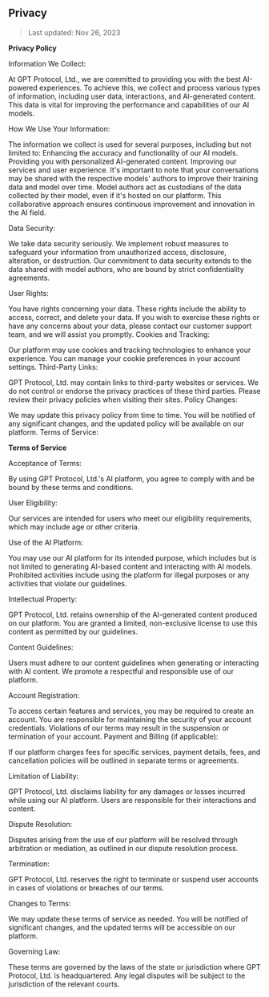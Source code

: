 ## Privacy

> Last updated: Nov 26, 2023

**Privacy Policy**

Information We Collect:

At GPT Protocol, Ltd., we are committed to providing you with the best AI-powered experiences. To achieve this, we collect and process various types of information, including user data, interactions, and AI-generated content. This data is vital for improving the performance and capabilities of our AI models.

How We Use Your Information:

The information we collect is used for several purposes, including but not limited to:
Enhancing the accuracy and functionality of our AI models.
Providing you with personalized AI-generated content.
Improving our services and user experience.
It's important to note that your conversations may be shared with the respective models' authors to improve their training data and model over time. Model authors act as custodians of the data collected by their model, even if it's hosted on our platform. This collaborative approach ensures continuous improvement and innovation in the AI field.

Data Security:

We take data security seriously. We implement robust measures to safeguard your information from unauthorized access, disclosure, alteration, or destruction. Our commitment to data security extends to the data shared with model authors, who are bound by strict confidentiality agreements.

User Rights:

You have rights concerning your data. These rights include the ability to access, correct, and delete your data. If you wish to exercise these rights or have any concerns about your data, please contact our customer support team, and we will assist you promptly.
Cookies and Tracking:

Our platform may use cookies and tracking technologies to enhance your experience. You can manage your cookie preferences in your account settings.
Third-Party Links:

GPT Protocol, Ltd. may contain links to third-party websites or services. We do not control or endorse the privacy practices of these third parties. Please review their privacy policies when visiting their sites.
Policy Changes:

We may update this privacy policy from time to time. You will be notified of any significant changes, and the updated policy will be available on our platform.
Terms of Service:

**Terms of Service**

Acceptance of Terms:

By using GPT Protocol, Ltd.'s AI platform, you agree to comply with and be bound by these terms and conditions.

User Eligibility:

Our services are intended for users who meet our eligibility requirements, which may include age or other criteria.

Use of the AI Platform:

You may use our AI platform for its intended purpose, which includes but is not limited to generating AI-based content and interacting with AI models. Prohibited activities include using the platform for illegal purposes or any activities that violate our guidelines.

Intellectual Property:

GPT Protocol, Ltd. retains ownership of the AI-generated content produced on our platform. You are granted a limited, non-exclusive license to use this content as permitted by our guidelines.

Content Guidelines:

Users must adhere to our content guidelines when generating or interacting with AI content. We promote a respectful and responsible use of our platform.

Account Registration:

To access certain features and services, you may be required to create an account. You are responsible for maintaining the security of your account credentials. Violations of our terms may result in the suspension or termination of your account.
Payment and Billing (if applicable):

If our platform charges fees for specific services, payment details, fees, and cancellation policies will be outlined in separate terms or agreements.

Limitation of Liability:

GPT Protocol, Ltd. disclaims liability for any damages or losses incurred while using our AI platform. Users are responsible for their interactions and content.

Dispute Resolution:

Disputes arising from the use of our platform will be resolved through arbitration or mediation, as outlined in our dispute resolution process.

Termination:

GPT Protocol, Ltd. reserves the right to terminate or suspend user accounts in cases of violations or breaches of our terms.

Changes to Terms:

We may update these terms of service as needed. You will be notified of significant changes, and the updated terms will be accessible on our platform.

Governing Law:

These terms are governed by the laws of the state or jurisdiction where GPT Protocol, Ltd. is headquartered. Any legal disputes will be subject to the jurisdiction of the relevant courts.

